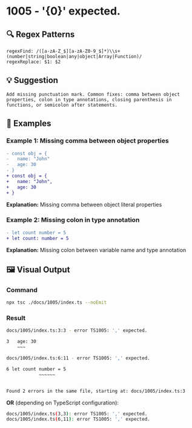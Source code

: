 # 1005 - '{0}' expected.

## 🔍 Regex Patterns
```regex
regexFind: /([a-zA-Z_$][a-zA-Z0-9_$]*)\\s+(number|string|boolean|any|object|Array|Function)/
regexReplace: $1: $2
```

## 💡 Suggestion
```text
Add missing punctuation mark. Common fixes: comma between object properties, colon in type annotations, closing parenthesis in functions, or semicolon after statements.
```

## 📝 Examples

### Example 1: Missing comma between object properties
```diff
- const obj = {
-   name: "John"
-   age: 30
- }
+ const obj = {
+   name: "John",
+   age: 30
+ }
```

**Explanation:** Missing comma between object literal properties

### Example 2: Missing colon in type annotation
```diff
- let count number = 5
+ let count: number = 5
```

**Explanation:** Missing colon between variable name and type annotation

## 🖼️ Visual Output
### Command
```bash
npx tsc ./docs/1005/index.ts --noEmit
```

### Result
```bash
docs/1005/index.ts:3:3 - error TS1005: ',' expected.

3   age: 30
    ~~~

docs/1005/index.ts:6:11 - error TS1005: ',' expected.

6 let count number = 5
            ~~~~~~


Found 2 errors in the same file, starting at: docs/1005/index.ts:3
```

**OR** (depending on TypeScript configuration):

```bash
docs/1005/index.ts(3,3): error TS1005: ',' expected.
docs/1005/index.ts(6,11): error TS1005: ',' expected.
```
